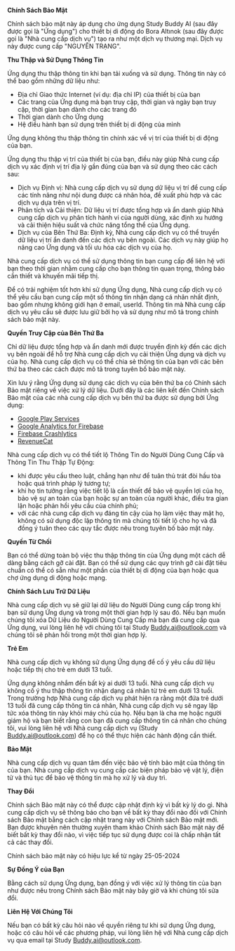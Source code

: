 **Chính Sách Bảo Mật**

Chính sách bảo mật này áp dụng cho ứng dụng Study Buddy AI (sau đây được gọi là "Ứng dụng") cho thiết bị di động do Bora Altınok (sau đây được gọi là "Nhà cung cấp dịch vụ") tạo ra như một dịch vụ thương mại. Dịch vụ này được cung cấp "NGUYÊN TRẠNG".

**Thu Thập và Sử Dụng Thông Tin**

Ứng dụng thu thập thông tin khi bạn tải xuống và sử dụng. Thông tin này có thể bao gồm những dữ liệu như:

* Địa chỉ Giao thức Internet (ví dụ: địa chỉ IP) của thiết bị của bạn
* Các trang của Ứng dụng mà bạn truy cập, thời gian và ngày bạn truy cập, thời gian bạn dành cho các trang đó
* Thời gian dành cho Ứng dụng
* Hệ điều hành bạn sử dụng trên thiết bị di động của mình

Ứng dụng không thu thập thông tin chính xác về vị trí của thiết bị di động của bạn.

Ứng dụng thu thập vị trí của thiết bị của bạn, điều này giúp Nhà cung cấp dịch vụ xác định vị trí địa lý gần đúng của bạn và sử dụng theo các cách sau:

* Dịch vụ Định vị: Nhà cung cấp dịch vụ sử dụng dữ liệu vị trí để cung cấp các tính năng như nội dung được cá nhân hóa, đề xuất phù hợp và các dịch vụ dựa trên vị trí.
* Phân tích và Cải thiện: Dữ liệu vị trí được tổng hợp và ẩn danh giúp Nhà cung cấp dịch vụ phân tích hành vi của người dùng, xác định xu hướng và cải thiện hiệu suất và chức năng tổng thể của Ứng dụng.
* Dịch vụ của Bên Thứ Ba: Định kỳ, Nhà cung cấp dịch vụ có thể truyền dữ liệu vị trí ẩn danh đến các dịch vụ bên ngoài. Các dịch vụ này giúp họ nâng cao Ứng dụng và tối ưu hóa các dịch vụ của họ.

Nhà cung cấp dịch vụ có thể sử dụng thông tin bạn cung cấp để liên hệ với bạn theo thời gian nhằm cung cấp cho bạn thông tin quan trọng, thông báo cần thiết và khuyến mãi tiếp thị.

Để có trải nghiệm tốt hơn khi sử dụng Ứng dụng, Nhà cung cấp dịch vụ có thể yêu cầu bạn cung cấp một số thông tin nhận dạng cá nhân nhất định, bao gồm nhưng không giới hạn ở email, userId. Thông tin mà Nhà cung cấp dịch vụ yêu cầu sẽ được lưu giữ bởi họ và sử dụng như mô tả trong chính sách bảo mật này.

**Quyền Truy Cập của Bên Thứ Ba**

Chỉ dữ liệu được tổng hợp và ẩn danh mới được truyền định kỳ đến các dịch vụ bên ngoài để hỗ trợ Nhà cung cấp dịch vụ cải thiện Ứng dụng và dịch vụ của họ. Nhà cung cấp dịch vụ có thể chia sẻ thông tin của bạn với các bên thứ ba theo các cách được mô tả trong tuyên bố bảo mật này.

Xin lưu ý rằng Ứng dụng sử dụng các dịch vụ của bên thứ ba có Chính sách Bảo mật riêng về việc xử lý dữ liệu. Dưới đây là các liên kết đến Chính sách Bảo mật của các nhà cung cấp dịch vụ bên thứ ba được sử dụng bởi Ứng dụng:

* [Google Play Services](https://www.google.com/policies/privacy/)
* [Google Analytics for Firebase](https://firebase.google.com/support/privacy)
* [Firebase Crashlytics](https://firebase.google.com/support/privacy/)
* [RevenueCat](https://www.revenuecat.com/privacy)

Nhà cung cấp dịch vụ có thể tiết lộ Thông Tin do Người Dùng Cung Cấp và Thông Tin Thu Thập Tự Động:

* khi được yêu cầu theo luật, chẳng hạn như để tuân thủ trát đòi hầu tòa hoặc quá trình pháp lý tương tự;
* khi họ tin tưởng rằng việc tiết lộ là cần thiết để bảo vệ quyền lợi của họ, bảo vệ sự an toàn của bạn hoặc sự an toàn của người khác, điều tra gian lận hoặc phản hồi yêu cầu của chính phủ;
* với các nhà cung cấp dịch vụ đáng tin cậy của họ làm việc thay mặt họ, không có sử dụng độc lập thông tin mà chúng tôi tiết lộ cho họ và đã đồng ý tuân theo các quy tắc được nêu trong tuyên bố bảo mật này.

**Quyền Từ Chối**

Bạn có thể dừng toàn bộ việc thu thập thông tin của Ứng dụng một cách dễ dàng bằng cách gỡ cài đặt. Bạn có thể sử dụng các quy trình gỡ cài đặt tiêu chuẩn có thể có sẵn như một phần của thiết bị di động của bạn hoặc qua chợ ứng dụng di động hoặc mạng.

**Chính Sách Lưu Trữ Dữ Liệu**

Nhà cung cấp dịch vụ sẽ giữ lại dữ liệu do Người Dùng cung cấp trong khi bạn sử dụng Ứng dụng và trong một thời gian hợp lý sau đó. Nếu bạn muốn chúng tôi xóa Dữ Liệu do Người Dùng Cung Cấp mà bạn đã cung cấp qua Ứng dụng, vui lòng liên hệ với chúng tôi tại Study Buddy.ai@outlook.com và chúng tôi sẽ phản hồi trong một thời gian hợp lý.

**Trẻ Em**

Nhà cung cấp dịch vụ không sử dụng Ứng dụng để cố ý yêu cầu dữ liệu hoặc tiếp thị cho trẻ em dưới 13 tuổi.

Ứng dụng không nhắm đến bất kỳ ai dưới 13 tuổi. Nhà cung cấp dịch vụ không cố ý thu thập thông tin nhận dạng cá nhân từ trẻ em dưới 13 tuổi. Trong trường hợp Nhà cung cấp dịch vụ phát hiện ra rằng một đứa trẻ dưới 13 tuổi đã cung cấp thông tin cá nhân, Nhà cung cấp dịch vụ sẽ ngay lập tức xóa thông tin này khỏi máy chủ của họ. Nếu bạn là cha mẹ hoặc người giám hộ và bạn biết rằng con bạn đã cung cấp thông tin cá nhân cho chúng tôi, vui lòng liên hệ với Nhà cung cấp dịch vụ (Study Buddy.ai@outlook.com) để họ có thể thực hiện các hành động cần thiết.

**Bảo Mật**

Nhà cung cấp dịch vụ quan tâm đến việc bảo vệ tính bảo mật của thông tin của bạn. Nhà cung cấp dịch vụ cung cấp các biện pháp bảo vệ vật lý, điện tử và thủ tục để bảo vệ thông tin mà họ xử lý và duy trì.

**Thay Đổi**

Chính sách Bảo mật này có thể được cập nhật định kỳ vì bất kỳ lý do gì. Nhà cung cấp dịch vụ sẽ thông báo cho bạn về bất kỳ thay đổi nào đối với Chính sách Bảo mật bằng cách cập nhật trang này với Chính sách Bảo mật mới. Bạn được khuyên nên thường xuyên tham khảo Chính sách Bảo mật này để biết bất kỳ thay đổi nào, vì việc tiếp tục sử dụng được coi là chấp nhận tất cả các thay đổi.

Chính sách bảo mật này có hiệu lực kể từ ngày 25-05-2024

**Sự Đồng Ý của Bạn**

Bằng cách sử dụng Ứng dụng, bạn đồng ý với việc xử lý thông tin của bạn như được nêu trong Chính sách Bảo mật này bây giờ và khi chúng tôi sửa đổi.

**Liên Hệ Với Chúng Tôi**

Nếu bạn có bất kỳ câu hỏi nào về quyền riêng tư khi sử dụng Ứng dụng, hoặc có câu hỏi về các phương pháp, vui lòng liên hệ với Nhà cung cấp dịch vụ qua email tại Study Buddy.ai@outlook.com.
